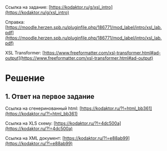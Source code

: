 Ссылка на задание: [https://kodaktor.ru/g/xsl_intro](https://kodaktor.ru/g/xsl_intro)

Справка: [https://moodle.herzen.spb.ru/pluginfile.php/186771/mod_label/intro/xsl_lab.pdf](https://moodle.herzen.spb.ru/pluginfile.php/186771/mod_label/intro/xsl_lab.pdf)

XSL Transformer: [https://www.freeformatter.com/xsl-transformer.html#ad-output](https://www.freeformatter.com/xsl-transformer.html#ad-output)

# Решение

## 1. Ответ на первое задание
 Ссылка на сгенеринованный html: [https://kodaktor.ru/?!=html_bb361](https://kodaktor.ru/?!=html_bb361)
 
 Ссылка на XLS схему: [https://kodaktor.ru/?!=4dc500a](https://kodaktor.ru/?!=4dc500a)
 
 Ссылка на XML документ: [https://kodaktor.ru/?!=e88ab99](https://kodaktor.ru/?!=e88ab99)
